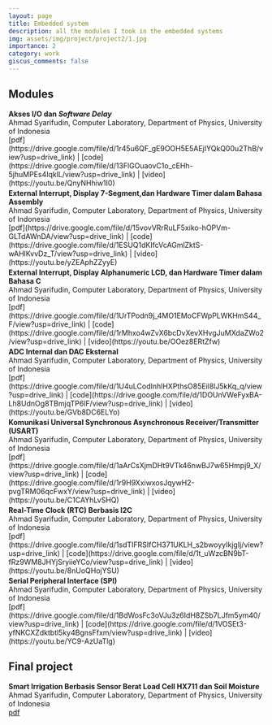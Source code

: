 ```yaml
---
layout: page
title: Embedded system
description: all the modules I took in the embedded systems
img: assets/img/project/project2/1.jpg
importance: 2
category: work
giscus_comments: false
---
```


<h2 class="Title" >Modules</h2>
<!-- <br> -->
<b>Akses I/O dan <i>Software Delay</i></b><br>
Ahmad Syarifudin, Computer Laboratory, Department of Physics, University of Indonesia<br>
[pdf](https://drive.google.com/file/d/1r45u6QF_gE9OOH5E5AEjIYQkQ00u2ThB/view?usp=drive_link)&nbsp;|&nbsp;[code](https://drive.google.com/file/d/13FlGOuaovC1o_cEHh-5jhuMPEs4IqklL/view?usp=drive_link)&nbsp;|&nbsp;[video](https://youtu.be/QnyNHhiw1I0)
<p style="font-size: 3px !important"></p>
<b>External Interrupt, Display 7-Segment,dan Hardware Timer dalam Bahasa Assembly</b><br>Ahmad Syarifudin, Computer Laboratory, Department of Physics, University of Indonesia<br>
[pdf](https://drive.google.com/file/d/15vovVRrRuLF5xiko-hOPVm-GLTdAWnDA/view?usp=drive_link)&nbsp;|&nbsp;[code](https://drive.google.com/file/d/1ESUQ1dKIfcVcAGmlZktS-wAHlKvvDz_T/view?usp=drive_link)&nbsp;|&nbsp;[video](https://youtu.be/yZEAphZZyyE)
<p style="font-size: 3px !important"></p>
<b>External Interrupt, Display Alphanumeric LCD, dan Hardware Timer dalam Bahasa C</b><br>
Ahmad Syarifudin, Computer Laboratory, Department of Physics, University of Indonesia<br>
[pdf](https://drive.google.com/file/d/1UrTPodn9j_4MO1EMoCFWpPLWKHmS44_F/view?usp=drive_link)&nbsp;|&nbsp;[code](https://drive.google.com/file/d/1rMhxo4wZvX6bcDvXevXHvgJuMXdaZWo2/view?usp=drive_link)&nbsp;|&nbsp;[video](https://youtu.be/OOez8ERtZfw)
<p style="font-size: 3px !important"></p>
<b>ADC Internal dan DAC Eksternal</b><br>
Ahmad Syarifudin, Computer Laboratory, Department of Physics, University of Indonesia<br>
[pdf](https://drive.google.com/file/d/1U4uLCodInhlHXPthsO85Eil8lJ5kKq_q/view?usp=drive_link)&nbsp;|&nbsp;[code](https://drive.google.com/file/d/1DOUnVWeFyxBA-Lh8UdnOg8TBmjqTP6lF/view?usp=drive_link)&nbsp;|&nbsp;[video](https://youtu.be/GVb8DC6ELYo)
<p style="font-size: 3px !important"></p>
<b>Komunikasi Universal Synchronous Asynchronous 
Receiver/Transmitter (USART)</b><br>
Ahmad Syarifudin, Computer Laboratory, Department of Physics, University of Indonesia<br>
[pdf](https://drive.google.com/file/d/1aArCsXjmDHt9VTk46nwBJ7w65Hmpj9_X/view?usp=drive_link)&nbsp;|&nbsp;[code](https://drive.google.com/file/d/1r9H9XxiwxosJqywH2-pvgTRM06qcFwxY/view?usp=drive_link)&nbsp;|&nbsp;[video](https://youtu.be/C1CAYhLvSHQ)
<p style="font-size: 3px !important"></p>
<b>Real-Time Clock (RTC) Berbasis I2C</b><br>
Ahmad Syarifudin, Computer Laboratory, Department of Physics, University of Indonesia<br>
[pdf](https://drive.google.com/file/d/1sdTIFRSIfCH371UKLH_s2bwoyyIkjgIj/view?usp=drive_link)&nbsp;|&nbsp;[code](https://drive.google.com/file/d/1t_uWzcBN9bT-fRz9WM8JHYjSryiieYCo/view?usp=drive_link)&nbsp;|&nbsp;[video](https://youtu.be/8nUoQHojYSU)
<p style="font-size: 3px !important"></p>
<b>Serial Peripheral Interface (SPI)</b><br>
Ahmad Syarifudin, Computer Laboratory, Department of Physics, University of Indonesia<br>
[pdf](https://drive.google.com/file/d/1BdWosFc3oVJu3z6IdH8ZSb7LJfm5ym40/view?usp=drive_link)&nbsp;|&nbsp;[code](https://drive.google.com/file/d/1VOSEt3-yfNKCXZdktbtl5ky4BgnsFfxm/view?usp=drive_link)&nbsp;|&nbsp;[video](https://youtu.be/YC9-AzUaTlg)
<p style="font-size: 3px !important"></p>

## Final project
<b>Smart Irrigation Berbasis Sensor Berat Load Cell HX711
dan Soil Moisture</b><br>
Ahmad Syarifudin, Computer Laboratory, Department of Physics, University of Indonesia<br>
[pdf](https://drive.google.com/file/d/1RRYTg6M9HnTnhMEsEpzGXr7ox26OnQnl/view?usp=sharing)
<p style="font-size: 3px !important"></p>